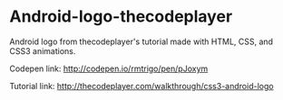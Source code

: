 # Android-logo-thecodeplayer

Android logo from thecodeplayer's tutorial made with HTML, CSS, and CSS3 animations.

Codepen link: http://codepen.io/rmtrigo/pen/pJoxym

Tutorial link: http://thecodeplayer.com/walkthrough/css3-android-logo
